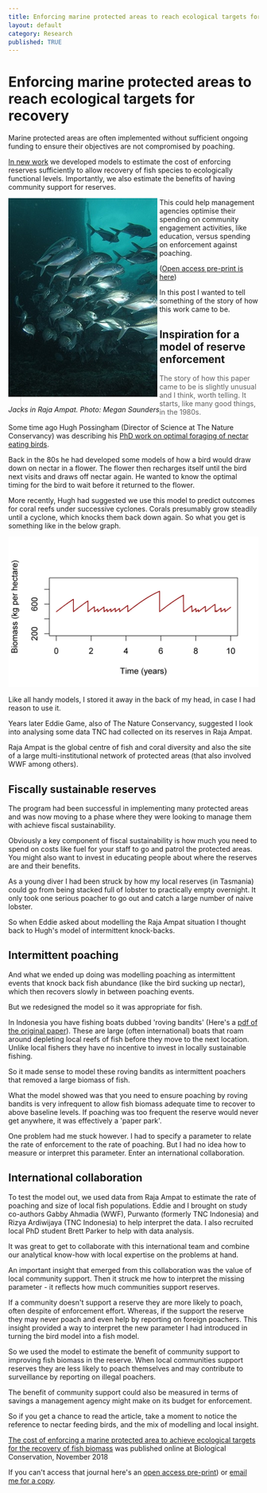 ```yaml
---
title: Enforcing marine protected areas to reach ecological targets for recovery
layout: default
category: Research
published: TRUE
---
```


# Enforcing marine protected areas to reach ecological targets for recovery  

Marine protected areas are often implemented without sufficient ongoing funding to ensure their objectives are not compromised by poaching.

[In new work](https://authors.elsevier.com/a/1Xmkm1R~eAqXx) we developed models to estimate the cost of enforcing reserves sufficiently to allow recovery of fish species to ecologically functional levels. Importantly, we also estimate the benefits of having community support for reserves.  

<div style="float:left;">
<img src="/images/raja-ampat-carangidae.JPG">
<p><em>Jacks in Raja Ampat. Photo: Megan Saunders</em></p>
</div>

This could help management agencies optimise their spending on community engagement activities, like education, versus spending on enforcement against poaching.

([Open access pre-print is here](https://www.biorxiv.org/content/early/2018/08/27/216598))

In this post I wanted to tell something of the story of how this work came to be.

<div class="clearme"></div>  

## Inspiration for a model of reserve enforcement  

> The story of how this paper came to be is slightly unusual and I think, worth telling. It starts, like many good things, in the 1980s.

Some time ago Hugh Possingham (Director of Science at The Nature Conservancy) was describing his [PhD work on optimal foraging of nectar eating birds](https://www.jstor.org/stable/2462201?seq=1#page_scan_tab_contents).

Back in the 80s he had developed some models of how a bird would draw down on nectar in a flower. The flower then recharges itself until the bird next visits and draws off nectar again. He wanted to know the optimal timing for the bird to wait before it returned to the flower.

More recently, Hugh had suggested we use this model to predict outcomes for coral reefs under successive cyclones. Corals presumably grow steadily until a cyclone, which knocks them back down again. So what you get is something like in the below graph.  

![](/images/fig1_blog_example-simulation.png)  

Like all handy models, I stored it away in the back of my head, in case I had reason to use it.

Years later Eddie Game, also of The Nature Conservancy, suggested I look into analysing some data TNC had collected on its reserves in Raja Ampat.

Raja Ampat is the global centre of fish and coral diversity and also the site of a large multi-institutional network of protected areas  (that also involved WWF among others).

## Fiscally sustainable reserves

The program had been successful in implementing many protected areas and was now moving to a phase where they were looking to manage them with achieve fiscal sustainability.

Obviously a key component of fiscal sustainability is how much you need to spend on costs like fuel for your staff to go and patrol the protected areas. You might also want to invest in educating people about where the reserves are and their benefits.  

As a young diver I had been struck by how my local reserves (in Tasmania) could go from being stacked full of lobster to practically empty overnight. It only took one serious poacher to go out and catch a large number of naive lobster.

So when Eddie asked about modelling the Raja Ampat situation I thought back to Hugh's model of intermittent knock-backs.

## Intermittent poaching  

And what we ended up doing was modelling poaching as intermittent events that knock back fish abundance (like the bird sucking up nectar), which then recovers slowly in between poaching events.  

But we redesigned the model so it was appropriate for fish.  

In Indonesia you have fishing boats dubbed 'roving bandits' (Here's a [pdf of the original paper](http://wormlab.biology.dal.ca/publication/view/berkes-f-hughes-tp-steneck-rs-wilson-ja-bellwood-dr-crona-b-folke-c-gunderson-lh-leslie-hm-norberg-j-nystrom-m-olsson-p-osterblom-h-scheffer-m-worm-b-2006-globalization-roving-bandit/)). These are large (often international) boats that roam around depleting local reefs of fish before they move to the next location. Unlike local fishers they have no incentive to invest in locally sustainable fishing.

So it made sense to model these roving bandits as intermittent poachers that removed a large biomass of fish.

What the model showed was that you need to ensure poaching by roving bandits is very infrequent to allow fish biomass adequate time to recover to above baseline levels. If poaching was too frequent the reserve would never get anywhere, it was effectively a 'paper park'.  

One problem had me stuck however. I had to specify a parameter to relate the rate of enforcement to the rate of poaching. But I had no idea how to measure or interpret this parameter. Enter an international collaboration.

## International collaboration  

To test the model out, we used data from Raja Ampat to estimate the rate of poaching and size of local fish populations. Eddie and I brought on study co-authors Gabby Ahmadia (WWF), Purwanto (formerly TNC Indonesia) and Rizya Ardiwijaya (TNC Indonesia) to help interpret the data. I also recruited local PhD student Brett Parker to help with data analysis.

It was great to get to collaborate with this international team and combine our analytical know-how with local expertise on the problems at hand.  

An important insight that emerged from this collaboration was the value of local community support. Then it struck me how to interpret the missing parameter - it reflects how much communities support reserves.

If a community doesn't support a reserve they are more likely to poach, often despite of enforcement effort. Whereas, if the support the reserve they may never poach and even help by reporting on foreign poachers. This insight provided a way to interpret the new parameter I had introduced in turning the bird model into a fish model.  

So we used the model to estimate the benefit of community support to improving fish biomass in the reserve. When local communities support reserves they are less likely to poach themselves and may contribute to surveillance by reporting on illegal poachers.

The benefit of community support could also be measured in terms of savings a management agency might make on its budget for enforcement.  

So if you get a chance to read the article, take a moment to notice the reference to nectar feeding birds, and the mix of modelling and local insight.  

[The cost of enforcing a marine protected area to achieve ecological targets
for the recovery of fish biomass](https://www.sciencedirect.com/science/article/pii/S0006320718301307) was published online at Biological Conservation, November 2018

If you can't access that journal here's an [open access pre-print](https://www.biorxiv.org/content/early/2018/08/27/216598)) or [email me for a copy](mailto:chris.brown@griffith.edu.au).
